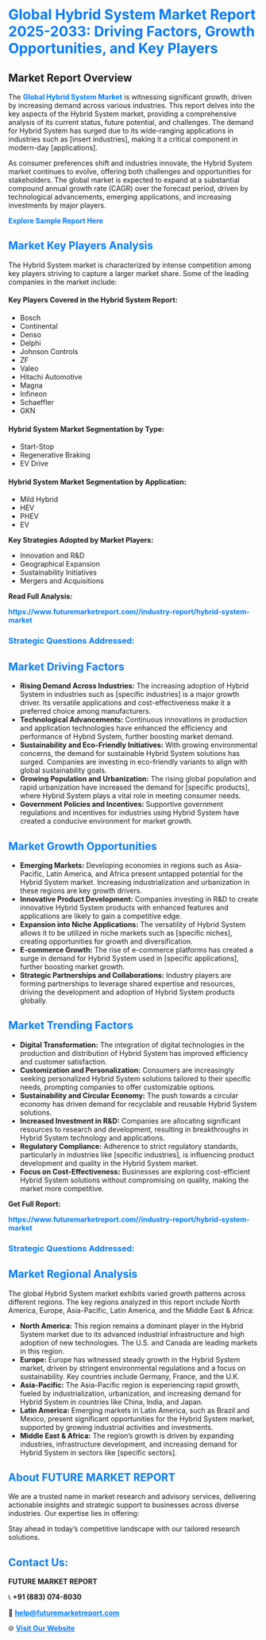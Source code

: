 <h1 style="color: #007BFF;">Global Hybrid System Market Report 2025-2033: Driving Factors, Growth Opportunities, and Key Players</h1>

<section id="overview">
<h2>Market Report Overview</h2>
<p>The <a href="https://www.futuremarketreport.com//industry-report/hybrid-system-market" style="color: #007BFF; text-decoration: none;"><strong>Global Hybrid System Market</strong></a> is witnessing significant growth, driven by increasing demand across various industries. This report delves into the key aspects of the Hybrid System market, providing a comprehensive analysis of its current status, future potential, and challenges. The demand for Hybrid System has surged due to its wide-ranging applications in industries such as [insert industries], making it a critical component in modern-day [applications].</p>
<p>As consumer preferences shift and industries innovate, the Hybrid System market continues to evolve, offering both challenges and opportunities for stakeholders. The global market is expected to expand at a substantial compound annual growth rate (CAGR) over the forecast period, driven by technological advancements, emerging applications, and increasing investments by major players.</p>
</section>

<section id="overview">
<p><a href="https://www.futuremarketreport.com//request-sample/reportId=56978" style="color: #007BFF; text-decoration: none;"><strong>Explore Sample Report Here</strong></a></p>
</section>

<section id="key-players">
<h2 style="color: #007BFF;">Market Key Players Analysis</h2>
<p>The Hybrid System market is characterized by intense competition among key players striving to capture a larger market share. Some of the leading companies in the market include:</p>
<h4>Key Players Covered in the Hybrid System Report:</h4>
<ul><li>Bosch</li><li>Continental</li><li>Denso</li><li>Delphi</li><li>Johnson Controls</li><li>ZF</li><li>Valeo</li><li>Hitachi Automotive</li><li>Magna</li><li>Infineon</li><li>Schaeffler</li><li>GKN</li></ul>
<h4>Hybrid System Market Segmentation by Type:</h4>
<ul><li>Start-Stop</li><li>Regenerative Braking</li><li>EV Drive</li></ul>

<h4>Hybrid System Market Segmentation by Application:</h4>
<ul><li>Mild Hybrid</li><li>HEV</li><li>PHEV</li><li>EV</li></ul>
<p><strong>Key Strategies Adopted by Market Players:</strong></p>
<ul>
<li>Innovation and R&D</li>
<li>Geographical Expansion</li>
<li>Sustainability Initiatives</li>
<li>Mergers and Acquisitions</li>
</ul>
</section>

<section>
<p><strong>Read Full Analysis: </strong></p><a href="https://www.futuremarketreport.com//industry-report/hybrid-system-market" style="color: #007BFF; text-decoration: none;"><strong>https://www.futuremarketreport.com//industry-report/hybrid-system-market</strong></a>
<h3 style="color: #007BFF;">Strategic Questions Addressed:</h3>
</section>

<section id="driving-factors">
<h2 style="color: #007BFF;">Market Driving Factors</h2>
<ul>
<li><strong>Rising Demand Across Industries:</strong> The increasing adoption of Hybrid System in industries such as [specific industries] is a major growth driver. Its versatile applications and cost-effectiveness make it a preferred choice among manufacturers.</li>
<li><strong>Technological Advancements:</strong> Continuous innovations in production and application technologies have enhanced the efficiency and performance of Hybrid System, further boosting market demand.</li>
<li><strong>Sustainability and Eco-Friendly Initiatives:</strong> With growing environmental concerns, the demand for sustainable Hybrid System solutions has surged. Companies are investing in eco-friendly variants to align with global sustainability goals.</li>
<li><strong>Growing Population and Urbanization:</strong> The rising global population and rapid urbanization have increased the demand for [specific products], where Hybrid System plays a vital role in meeting consumer needs.</li>
<li><strong>Government Policies and Incentives:</strong> Supportive government regulations and incentives for industries using Hybrid System have created a conducive environment for market growth.</li>
</ul>
</section>

<section id="growth-opportunities">
<h2 style="color: #007BFF;">Market Growth Opportunities</h2>
<ul>
<li><strong>Emerging Markets:</strong> Developing economies in regions such as Asia-Pacific, Latin America, and Africa present untapped potential for the Hybrid System market. Increasing industrialization and urbanization in these regions are key growth drivers.</li>
<li><strong>Innovative Product Development:</strong> Companies investing in R&D to create innovative Hybrid System products with enhanced features and applications are likely to gain a competitive edge.</li>
<li><strong>Expansion into Niche Applications:</strong> The versatility of Hybrid System allows it to be utilized in niche markets such as [specific niches], creating opportunities for growth and diversification.</li>
<li><strong>E-commerce Growth:</strong> The rise of e-commerce platforms has created a surge in demand for Hybrid System used in [specific applications], further boosting market growth.</li>
<li><strong>Strategic Partnerships and Collaborations:</strong> Industry players are forming partnerships to leverage shared expertise and resources, driving the development and adoption of Hybrid System products globally.</li>
</ul>
</section>

<section id="trending-factors">
<h2 style="color: #007BFF;">Market Trending Factors</h2>
<ul>
<li><strong>Digital Transformation:</strong> The integration of digital technologies in the production and distribution of Hybrid System has improved efficiency and customer satisfaction.</li>
<li><strong>Customization and Personalization:</strong> Consumers are increasingly seeking personalized Hybrid System solutions tailored to their specific needs, prompting companies to offer customizable options.</li>
<li><strong>Sustainability and Circular Economy:</strong> The push towards a circular economy has driven demand for recyclable and reusable Hybrid System solutions.</li>
<li><strong>Increased Investment in R&D:</strong> Companies are allocating significant resources to research and development, resulting in breakthroughs in Hybrid System technology and applications.</li>
<li><strong>Regulatory Compliance:</strong> Adherence to strict regulatory standards, particularly in industries like [specific industries], is influencing product development and quality in the Hybrid System market.</li>
<li><strong>Focus on Cost-Effectiveness:</strong> Businesses are exploring cost-efficient Hybrid System solutions without compromising on quality, making the market more competitive.</li>
</ul>
</section>

<section>
<p><strong>Get Full Report: </strong></p><a href="https://www.futuremarketreport.com//industry-report/hybrid-system-market" style="color: #007BFF; text-decoration: none;"><strong>https://www.futuremarketreport.com//industry-report/hybrid-system-market</strong></a>
<h3 style="color: #007BFF;">Strategic Questions Addressed:</h3>
</section>


<section id="regional-analysis">
<h2 style="color: #007BFF;">Market Regional Analysis</h2>
<p>The global Hybrid System market exhibits varied growth patterns across different regions. The key regions analyzed in this report include North America, Europe, Asia-Pacific, Latin America, and the Middle East & Africa:</p>
<ul>
<li><strong>North America:</strong> This region remains a dominant player in the Hybrid System market due to its advanced industrial infrastructure and high adoption of new technologies. The U.S. and Canada are leading markets in this region.</li>
<li><strong>Europe:</strong> Europe has witnessed steady growth in the Hybrid System market, driven by stringent environmental regulations and a focus on sustainability. Key countries include Germany, France, and the U.K.</li>
<li><strong>Asia-Pacific:</strong> The Asia-Pacific region is experiencing rapid growth, fueled by industrialization, urbanization, and increasing demand for Hybrid System in countries like China, India, and Japan.</li>
<li><strong>Latin America:</strong> Emerging markets in Latin America, such as Brazil and Mexico, present significant opportunities for the Hybrid System market, supported by growing industrial activities and investments.</li>
<li><strong>Middle East & Africa:</strong> The region’s growth is driven by expanding industries, infrastructure development, and increasing demand for Hybrid System in sectors like [specific sectors].</li>
</ul>
</section>

<footer>
<h2 style="color: #007BFF;">About FUTURE MARKET REPORT</h2>
<p>We are a trusted name in market research and advisory services, delivering actionable insights and strategic support to businesses across diverse industries. Our expertise lies in offering:</p>

<p>Stay ahead in today’s competitive landscape with our tailored research solutions.</p>

<h2 style="color: #007BFF;">Contact Us:</h2>
<p><strong>FUTURE MARKET REPORT</strong></p>
<p>📞 <strong>+91 (883) 074-8030</strong></p>
<p>📧 <strong><a href="mailto:help@futuremarketreport.com" style="color: #007BFF;">help@futuremarketreport.com</a></strong></p>
<p>🌐 <strong><a href="https://www.futuremarketreport.com/" style="color: #007BFF;">Visit Our Website</a></strong></p>
</footer>